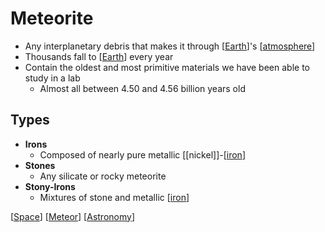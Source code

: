 # Meteorite

- Any interplanetary debris that makes it through [[Earth]]'s [[atmosphere]]
- Thousands fall to [[Earth]] every year
- Contain the oldest and most primitive materials we have been able to study in a lab
  - Almost all between 4.50 and 4.56 billion years old

## Types

- **Irons**
  - Composed of nearly pure metallic [[nickel]]-[[iron]]
- **Stones**
  - Any silicate or rocky meteorite
- **Stony-Irons**
  - Mixtures of stone and metallic [[iron]]


[[Space]] [[Meteor]] [[Astronomy]]

[//begin]: # "Autogenerated link references for markdown compatibility"
[Earth]: earth "Earth 🜨"
[atmosphere]: atmosphere "Atmosphere"
[Earth]: earth "Earth 🜨"
[iron]: iron "Iron"
[iron]: iron "Iron"
[Space]: space "Space"
[Meteor]: meteor "Meteor"
[Astronomy]: astronomy "Astronomy"
[//end]: # "Autogenerated link references"
